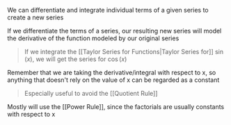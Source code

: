 We can differentiate and integrate individual terms of a given series to create a new series

If we differentiate the terms of a series, our resulting new series will model the derivative of the function modeled by our original series

> If we integrate the [[Taylor Series for Functions|Taylor Series for]]  $\sin(x)$, we will get the series for $\cos(x)$

Remember that we are taking the derivative/integral with respect to x, so anything that doesn't rely on the value of x can be regarded as a constant
> Especially useful to avoid the [[Quotient Rule]]

Mostly will use the [[Power Rule]], since the factorials are usually constants with respect to x

